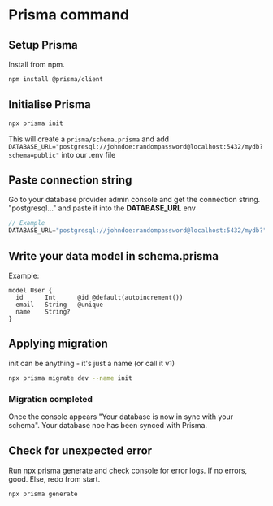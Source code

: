 # Prisma command

## Setup Prisma
Install from npm.
```sh
npm install @prisma/client
```

## Initialise Prisma
```sh
npx prisma init
```
This will create a <code>prisma/schema.prisma</code> and add <br>
<code>DATABASE_URL="postgresql://johndoe:randompassword@localhost:5432/mydb?schema=public"</code> into our .env file

## Paste connection string
Go to your database provider admin console and get the connection string. "postgresql..." and paste it into the <b>DATABASE_URL</b> env
``` js
// Example
DATABASE_URL="postgresql://johndoe:randompassword@localhost:5432/mydb?"
```
## Write your data model in schema.prisma
Example:
```prisma
model User {
  id      Int      @id @default(autoincrement())
  email   String   @unique
  name    String?
}
```

## Applying migration
init can be anything - it's just a name (or call it v1)
```sh
npx prisma migrate dev --name init
```

### Migration completed
Once the console appears "Your database is now in sync with your schema". Your database noe has been synced with Prisma.

## Check for unexpected error
Run npx prisma generate and check console for error logs. If no errors, good. Else, redo from start.
```sh
npx prisma generate
```